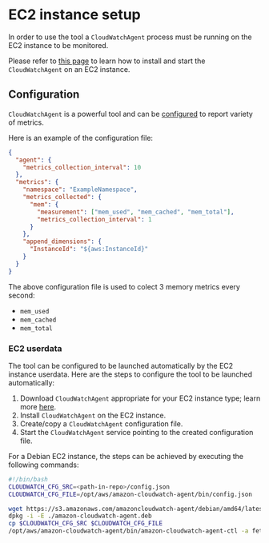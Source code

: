 # EC2 instance setup

In order to use the tool a `CloudWatchAgent` process must be running on the EC2 instance to be monitored.

Please refer to [this page](https://docs.aws.amazon.com/AmazonCloudWatch/latest/monitoring/install-CloudWatch-Agent-commandline-fleet.html) to learn how to install and start the `CloudWatchAgent` on an EC2 instance.

## Configuration

`CloudWatchAgent` is a powerful tool and can be [configured](https://docs.aws.amazon.com/AmazonCloudWatch/latest/monitoring/CloudWatch-Agent-Configuration-File-Details.html) to report variety of metrics.

Here is an example of the configuration file:

```json linenums="1" title="cloudwatch_agent_cfg.json"
{
  "agent": {
    "metrics_collection_interval": 10
  },
  "metrics": {
    "namespace": "ExampleNamespace",
    "metrics_collected": {
      "mem": {
        "measurement": ["mem_used", "mem_cached", "mem_total"],
        "metrics_collection_interval": 1
      }
    },
    "append_dimensions": {
      "InstanceId": "${aws:InstanceId}"
    }
  }
}
```

The above configuration file is used to colect 3 memory metrics every second:

- `mem_used`
- `mem_cached`
- `mem_total`

### EC2 userdata

The tool can be configured to be launched automatically by the EC2 instance userdata. Here are the steps to configure the tool to be launched automatically:

1. Download `CloudWatchAgent` appropriate for your EC2 instance type; learn more [here](https://docs.aws.amazon.com/AmazonCloudWatch/latest/monitoring/download-cloudwatch-agent-commandline.html).
2. Install `CloudWatchAgent` on the EC2 instance.
3. Create/copy a `CloudWatchAgent` configuration file.
4. Start the `CloudWatchAgent` service pointing to the created configuration file.

For a Debian EC2 instance, the steps can be achieved by executing the following commands:

```bash linenums="1" title="ec2_userdata.sh"
#!/bin/bash
CLOUDWATCH_CFG_SRC=<path-in-repo>/config.json
CLOUDWATCH_CFG_FILE=/opt/aws/amazon-cloudwatch-agent/bin/config.json

wget https://s3.amazonaws.com/amazoncloudwatch-agent/debian/amd64/latest/amazon-cloudwatch-agent.deb
dpkg -i -E ./amazon-cloudwatch-agent.deb
cp $CLOUDWATCH_CFG_SRC $CLOUDWATCH_CFG_FILE
/opt/aws/amazon-cloudwatch-agent/bin/amazon-cloudwatch-agent-ctl -a fetch-config -m ec2 -s -c file:$CLOUDWATCH_CFG_FILE
```
